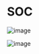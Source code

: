 # SOC

![image](https://github.com/user-attachments/assets/12bd98f6-852c-471a-bee9-e7132d97eef1)


![image](https://github.com/user-attachments/assets/56d5588a-76bb-40e4-97a8-751a470b85e8)


